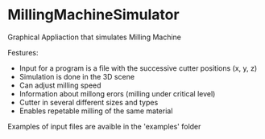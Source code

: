 # MillingMachineSimulator
Graphical Appliaction that simulates Milling Machine

Festures:
- Input for a program is a file with the successive cutter positions (x, y, z)
- Simulation is done in the 3D scene 
- Can adjust milling speed
- Information about millong erors (milling under critical level)
- Cutter in several different sizes and types
- Enables repetable milling of the same material

Examples of input files are avaible in the 'examples' folder
